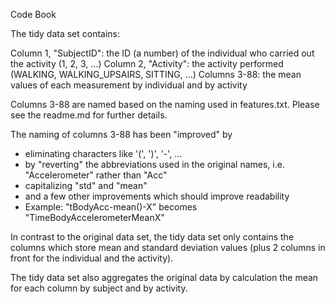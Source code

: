 Code  Book

The tidy data set contains:

Column 1, "SubjectID": the ID (a number) of the individual who carried out the activity (1, 2, 3, ...)
Column 2, "Activity": the activity performed (WALKING, WALKING_UPSAIRS, SITTING, ...)
Columns 3-88: the mean values of each measurement by individual and by activity

Columns 3-88 are named based on the naming used in features.txt. Please see the readme.md for further details.

The naming of columns 3-88 has been "improved" by
- eliminating characters like '(', ')', '-', ...
- by "reverting" the abbreviations used in the original names, i.e. "Accelerometer" rather than "Acc"
- capitalizing "std" and "mean"
- and a few other improvements which should improve readability
- Example: "tBodyAcc-mean()-X" becomes "TimeBodyAccelerometerMeanX"

In contrast to the original data set, the tidy data set only contains the columns which store mean and standard 
deviation values (plus 2 columns in front for the individual and the activity).

The tidy data set also aggregates the original data by calculation the mean for each column by subject and 
by activity.